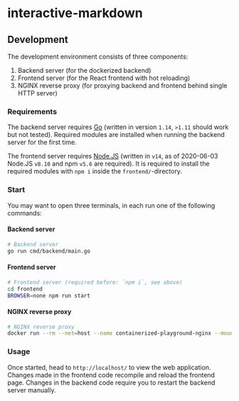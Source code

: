 # interactive-markdown

## Development

The development environment consists of three components:

1. Backend server (for the dockerized backend)
2. Frontend server (for the React frontend with hot reloading)
3. NGINX reverse proxy (for proxying backend and frontend behind single HTTP server)

### Requirements

The backend server requires [Go](https://golang.org/) (written in version `1.14`, `>1.11` should work but not tested). Required modules are installed when running the backend server for the first time.

The frontend server requires [Node.JS](https://nodejs.org/) (written in `v14`, as of 2020-06-03 Node.JS `v8.10` and npm `v5.6` are required). It is required to install the required modules with `npm i` inside the `frontend/`-directory.

### Start

You may want to open three terminals, in each run one of the following commands:

#### Backend server

```bash
# Backend server
go run cmd/backend/main.go
```

#### Frontend server

```bash
# Frontend server (required before: `npm i`, see above)
cd frontend
BROWSER=none npm run start
```

#### NGINX reverse proxy

```bash
# NGINX reverse proxy
docker run --rm --net=host --name containerized-playground-nginx --mount type=bind,source="$(pwd)/docker/nginx-dev/nginx.conf",target=/etc/nginx/nginx.conf,readonly nginx
```

### Usage

Once started, head to `http://localhost/` to view the web application. Changes made in the frontend code recompile and reload the frontend page. Changes in the backend code require you to restart the backend server manually.
